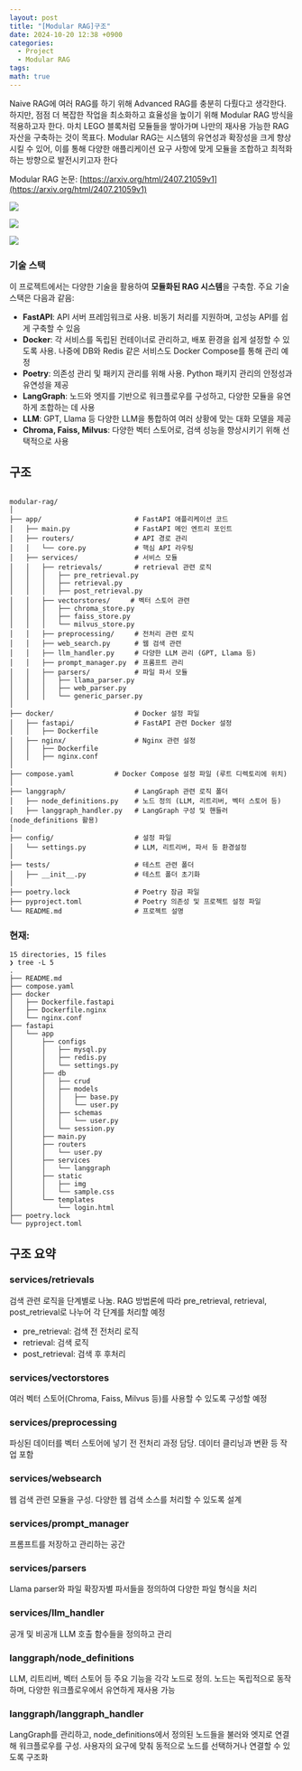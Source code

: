 ```yaml
---
layout: post
title: "[Modular RAG]구조"
date: 2024-10-20 12:38 +0900
categories:
  - Project
  - Modular RAG
tags: 
math: true
---
```

Naive RAG에 여러 RAG를 하기 위해 Advanced RAG를 충분히 다뤘다고 생각한다. 하지만, 점점 더 복잡한 작업을 최소화하고 효율성을 높이기 위해 Modular RAG 방식을 적용하고자 한다. 마치 LEGO 블록처럼 모듈들을 쌓아가며 나만의 재사용 가능한 RAG 자산을 구축하는 것이 목표다. Modular RAG는 시스템의 유연성과 확장성을 크게 향상시킬 수 있어, 이를 통해 다양한 애플리케이션 요구 사항에 맞게 모듈을 조합하고 최적화하는 방향으로 발전시키고자 한다

Modular RAG 논문: [https://arxiv.org/html/2407.21059v1](https://arxiv.org/html/2407.21059v1)

![](https://i.imgur.com/Vh7vEHw.png)

![](https://i.imgur.com/kqjz87X.png)

![](https://i.imgur.com/HUHBVIJ.png)


### 기술 스택

이 프로젝트에서는 다양한 기술을 활용하여 **모듈화된 RAG 시스템**을 구축함. 주요 기술 스택은 다음과 같음:

- **FastAPI**: API 서버 프레임워크로 사용. 비동기 처리를 지원하며, 고성능 API를 쉽게 구축할 수 있음
- **Docker**: 각 서비스를 독립된 컨테이너로 관리하고, 배포 환경을 쉽게 설정할 수 있도록 사용. 나중에 DB와 Redis 같은 서비스도 Docker Compose를 통해 관리 예정
- **Poetry**: 의존성 관리 및 패키지 관리를 위해 사용. Python 패키지 관리의 안정성과 유연성을 제공
- **LangGraph**: 노드와 엣지를 기반으로 워크플로우를 구성하고, 다양한 모듈을 유연하게 조합하는 데 사용
- **LLM**: GPT, Llama 등 다양한 LLM을 통합하여 여러 상황에 맞는 대화 모델을 제공
- **Chroma, Faiss, Milvus**: 다양한 벡터 스토어로, 검색 성능을 향상시키기 위해 선택적으로 사용

## 구조
```

modular-rag/
│
├── app/                       # FastAPI 애플리케이션 코드
│   ├── main.py                # FastAPI 메인 엔트리 포인트
│   ├── routers/               # API 경로 관리
│   │   └── core.py            # 핵심 API 라우팅
│   ├── services/              # 서비스 모듈
│   │   ├── retrievals/        # retrieval 관련 로직
│   │   │   ├── pre_retrieval.py
│   │   │   ├── retrieval.py
│   │   │   ├── post_retrieval.py
│   │   ├── vectorstores/     # 벡터 스토어 관련
│   │   │   ├── chroma_store.py
│   │   │   ├── faiss_store.py
│   │   │   └── milvus_store.py
│   │   ├── preprocessing/     # 전처리 관련 로직
│   │   ├── web_search.py      # 웹 검색 관련
│   │   ├── llm_handler.py     # 다양한 LLM 관리 (GPT, Llama 등)
│   │   ├── prompt_manager.py  # 프롬프트 관리
│   │   ├── parsers/           # 파일 파서 모듈
│   │   │   ├── llama_parser.py
│   │   │   ├── web_parser.py
│   │   │   └── generic_parser.py
│
├── docker/                    # Docker 설정 파일
│   ├── fastapi/               # FastAPI 관련 Docker 설정
│   │   ├── Dockerfile
│   ├── nginx/                 # Nginx 관련 설정
│   │   ├── Dockerfile
│   │   ├── nginx.conf
│
├── compose.yaml          # Docker Compose 설정 파일 (루트 디렉토리에 위치)
│
├── langgraph/                 # LangGraph 관련 로직 폴더
│   ├── node_definitions.py    # 노드 정의 (LLM, 리트리버, 벡터 스토어 등)
│   ├── langgraph_handler.py   # LangGraph 구성 및 핸들러 (node_definitions 활용)
│
├── config/                    # 설정 파일
│   └── settings.py            # LLM, 리트리버, 파서 등 환경설정
│
├── tests/                     # 테스트 관련 폴더
│   ├── __init__.py            # 테스트 폴더 초기화
│
├── poetry.lock                # Poetry 잠금 파일
├── pyproject.toml             # Poetry 의존성 및 프로젝트 설정 파일
└── README.md                  # 프로젝트 설명
```



### 현재: 
```
15 directories, 15 files
❯ tree -L 5
.
├── README.md
├── compose.yaml
├── docker
│   ├── Dockerfile.fastapi
│   ├── Dockerfile.nginx
│   └── nginx.conf
├── fastapi
│   └── app
│       ├── configs
│       │   ├── mysql.py
│       │   ├── redis.py
│       │   └── settings.py
│       ├── db
│       │   ├── crud
│       │   ├── models
│       │   │   ├── base.py
│       │   │   └── user.py
│       │   ├── schemas
│       │   │   └── user.py
│       │   └── session.py
│       ├── main.py
│       ├── routers
│       │   └── user.py
│       ├── services
│       │   └── langgraph
│       ├── static
│       │   ├── img
│       │   └── sample.css
│       └── templates
│           └── login.html
├── poetry.lock
└── pyproject.toml
```

## 구조 요약

### services/retrievals

검색 관련 로직을 단계별로 나눔. RAG 방법론에 따라 pre_retrieval, retrieval, post_retrieval로 나누어 각 단계를 처리할 예정

- pre_retrieval: 검색 전 전처리 로직
- retrieval: 검색 로직
- post_retrieval: 검색 후 후처리

### services/vectorstores

여러 벡터 스토어(Chroma, Faiss, Milvus 등)를 사용할 수 있도록 구성할 예정

### services/preprocessing

파싱된 데이터를 벡터 스토어에 넣기 전 전처리 과정 담당. 데이터 클리닝과 변환 등 작업 포함

### services/websearch

웹 검색 관련 모듈을 구성. 다양한 웹 검색 소스를 처리할 수 있도록 설계

### services/prompt_manager

프롬프트를 저장하고 관리하는 공간

### services/parsers

Llama parser와 파일 확장자별 파서들을 정의하여 다양한 파일 형식을 처리

### services/llm_handler

공개 및 비공개 LLM 호출 함수들을 정의하고 관리

### langgraph/node_definitions

LLM, 리트리버, 벡터 스토어 등 주요 기능을 각각 노드로 정의. 노드는 독립적으로 동작하며, 다양한 워크플로우에서 유연하게 재사용 가능

### langgraph/langgraph_handler

LangGraph를 관리하고, node_definitions에서 정의된 노드들을 불러와 엣지로 연결해 워크플로우를 구성. 사용자의 요구에 맞춰 동적으로 노드를 선택하거나 연결할 수 있도록 구조화
